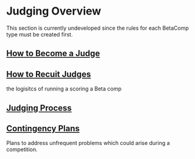 # Judging Overview

This section is currently undeveloped since the rules for each BetaComp type must be created first.

## [How to Become a Judge ](/judging/HowBecomeJudge)

## [How to Recuit Judges](/judging/HowRecruitJudge)

the logisitcs of running a scoring a Beta comp

## [Judging Process](/judging/JudgingProcess)


## [Contingency Plans](/judging/ContingencyPlans)

Plans to address unfrequent problems which could arise during a competition.





